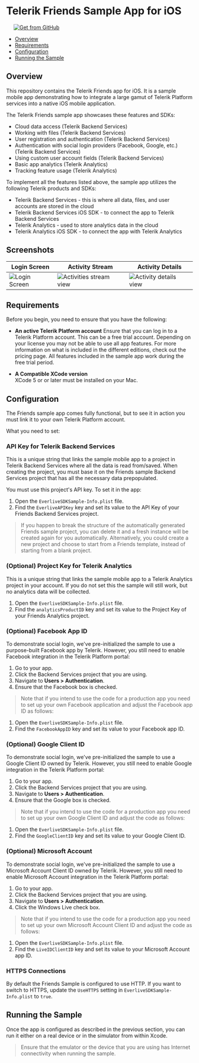 
# Telerik Friends Sample App for iOS

<a href="https://github.com/telerik/platform-friends-ios" target="_blank"><img style="padding-left:20px" src="http://docs.telerik.com/platform/appbuilder/sample-apps/images/get-github.png" alt="Get from GitHub" title="Get from GitHub"></a>

* [Overview](#overview)
* [Requirements](#requirements)
* [Configuration](#configuration)
* [Running the Sample](#running-the-sample)

## Overview

This repository contains the Telerik Friends app for iOS. It is a sample mobile app demonstrating how to integrate a large gamut of Telerik Platform services into a native iOS mobile application.

The Telerik Friends sample app showcases these features and SDKs:

- Cloud data access (Telerik Backend Services)
- Working with files (Telerik Backend Services)
- User registration and authentication (Telerik Backend Services)
- Authentication with social login providers (Facebook, Google, etc.) (Telerik Backend Services)
- Using custom user account fields (Telerik Backend Services)
- Basic app analytics (Telerik Analytics)
- Tracking feature usage (Telerik Analytics)

To implement all the features listed above, the sample app utilizes the following Telerik products and SDKs:

- Telerik Backend Services - this is where all data, files, and user accounts are stored in the cloud
- Telerik Backend Services iOS SDK - to connect the app to Telerik Backend Services
- Telerik Analytics - used to store analytics data in the cloud
- Telerik Analytics iOS SDK - to connect the app with Telerik Analytics

## Screenshots

Login Screen|Activity Stream|Activity Details
---|---|---
![Login Screen](https://raw.githubusercontent.com/telerik/platform-friends-ios/master/screenshots/ios-login-screen.png)|![Activities stream view](https://raw.githubusercontent.com/telerik/platform-friends-ios/master/screenshots/ios-activities-stream.png)|![Activity details view](https://raw.githubusercontent.com/telerik/platform-friends-ios/master/screenshots/ios-activity-details.png)


## Requirements

Before you begin, you need to ensure that you have the following:

- **An active Telerik Platform account**
Ensure that you can log in to a Telerik Platform account. This can be a free trial account. Depending on your license you may not be able to use all app features. For more information on what is included in the different editions, check out the pricing page. All features included in the sample app work during the free trial period.

- **A Compatible XCode version**  
XCode 5 or or later must be installed on your Mac.

## Configuration

The Friends sample app comes fully functional, but to see it in action you must link it to your own Telerik Platform account.

What you need to set:

### API Key for Telerik Backend Services

This is a unique string that links the sample mobile app to a project in Telerik Backend Services where all the data is read from/saved. When creating the project, you must base it on the Friends sample Backend Services project that has all the necessary data prepopulated.

You must use this project's API key. To set it in the app:

1. Open the `EverliveSDKSample-Info.plist` file.
2. Find the `EverliveAPIKey` key and set its value to the API Key of your Friends Backend Services project.

> If you happen to break the structure of the automatically generated Friends sample project, you can delete it and a fresh instance will be created again for you automatically. Alternatively, you could create a new project and choose to start from a Friends template, instead of starting from a blank project.

### (Optional) Project Key for Telerik Analytics

This is a unique string that links the sample mobile app to a Telerik Analytics project in your account. If you do not set this the sample will still work, but no analytics data will be collected.
	
1. Open the `EverliveSDKSample-Info.plist` file.
2. Find the `analyticsProductID` key and set its value to the Project Key of your Friends Analytics project.

### (Optional) Facebook App ID
To demonstrate social login, we've pre-initialized the sample to use a purpose-built Facebook app by Telerik. However, you still need to enable Facebook integration in the Telerik Platform portal:

1. Go to your app.
2. Click the Backend Services project that you are using.
3. Navigate to **Users > Authentication**.
4. Ensure that the Facebook box is checked.

> Note that if you intend to use the code for a production app you need to set up your own Facebook application and adjust the Facebook app ID as follows:
	
1. Open the `EverliveSDKSample-Info.plist` file.
2. Find the `FacebookAppID` key and set its value to your Facebook app ID.

### (Optional) Google Client ID

To demonstrate social login, we've pre-initialized the sample to use a Google Client ID owned by Telerik. However, you still need to enable Google integration in the Telerik Platform portal:

1. Go to your app.
2. Click the Backend Services project that you are using.
3. Navigate to **Users > Authentication**.
4. Ensure that the Google box is checked.

> Note that if you intend to use the code for a production app you need to set up your own Google Client ID and adjust the code as follows:

1. Open the `EverliveSDKSample-Info.plist` file.
2. Find the `GoogleClientID` key and set its value to your Google Client ID.

### (Optional) Microsoft Account

To demonstrate social login, we've pre-initialized the sample to use a  Microsoft Account Client ID owned by Telerik. However, you still need to enable Microsoft Account integration in the Telerik Platform portal:

1. Go to your app.
2. Click the Backend Services project that you are using.
3. Navigate to **Users > Authentication**.
4. Click the Windows Live check box.

> Note that if you intend to use the code for a production app you need to set up your own Microsoft Account Client ID and adjust the code as follows:

1. Open the `EverliveSDKSample-Info.plist` file.
2. Find the `LiveIDClientID` key and set its value to your Microsoft Account app ID.

### HTTPS Connections

By default the Friends Sample is configured to use HTTP. If you want to switch to HTTPS, update the `UseHTTPS` setting in `EverliveSDKSample-Info.plist` to `true`.

## Running the Sample

Once the app is configured as described in the previous section, you can run it either on a real device or in the simulator from within Xcode.

> Ensure that the emulator or the device that you are using has Internet connectivity when running the sample.

